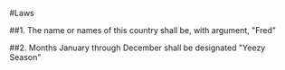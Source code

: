#Laws

##1. The name or names of this country shall be, with argument, "Fred"

##2. Months January through December shall be designated "Yeezy Season"
